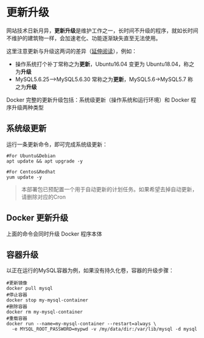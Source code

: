 # 更新升级

网站技术日新月异，**更新升级**是维护工作之一，长时间不升级的程序，就如长时间不维护的建筑物一样，会加速老化、功能逐渐缺失直至无法使用。  

这里注意更新与升级这两词的差异（[延伸阅读](https://support.websoft9.com/docs/faq/zh/tech-upgrade.html#更新-vs-升级)），例如：  

- 操作系统打个补丁常称之为**更新**，Ubuntu16.04 变更为 Ubuntu18.04，称之为**升级**
- MySQL5.6.25-->MySQL5.6.30 常称之为**更新**，MySQL5.6->MySQL5.7 称之为**升级**

Docker 完整的更新升级包括：系统级更新（操作系统和运行环境）和 Docker 程序升级两种类型

## 系统级更新

运行一条更新命令，即可完成系统级更新：

``` shell
#For Ubuntu&Debian
apt update && apt upgrade -y

#For Centos&Redhat
yum update -y
```
> 本部署包已预配置一个用于自动更新的计划任务。如果希望去掉自动更新，请删除对应的Cron

## Docker 更新升级

上面的命令会同时升级 Docker 程序本体

## 容器升级

以正在运行的MySQL容器为例，如果没有持久化卷，容器的升级步骤：

```
#更新镜像
docker pull mysql
#停止容器
docker stop my-mysql-container
#删除容器
docker rm my-mysql-container
#重载容器
docker run --name=my-mysql-container --restart=always \
  -e MYSQL_ROOT_PASSWORD=mypwd -v /my/data/dir:/var/lib/mysql -d mysql
```

